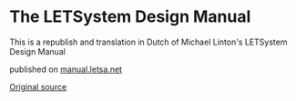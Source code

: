 

# The LETSystem Design Manual

This is a republish and translation in Dutch of Michael Linton's LETSystem Design Manual

published on [manual.letsa.net](http://manual.letsa.net)

[Original source](http://archive.lets.net/gmlet/design/home.html)
